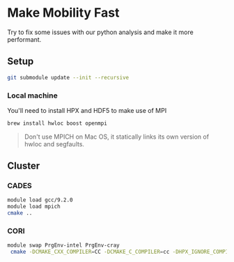 # Make Mobility Fast
Try to fix some issues with our python analysis and make it more performant.

## Setup
```bash
git submodule update --init --recursive

```

### Local machine

You'll need to install HPX and HDF5 to make use of MPI

```bash
brew install hwloc boost openmpi
```

> Don't use MPICH on Mac OS, it statically links its own version of hwloc and segfaults.

## Cluster

### CADES

```bash
module load gcc/9.2.0
module load mpich
cmake ..
```

### CORI
```bash
module swap PrgEnv-intel PrgEnv-cray
 cmake -DCMAKE_CXX_COMPILER=CC -DCMAKE_C_COMPILER=cc -DHPX_IGNORE_COMPILER_COMPATIBILITY=ON ..
```

